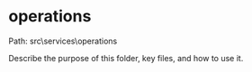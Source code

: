 # operations

Path: src\services\operations

Describe the purpose of this folder, key files, and how to use it.
